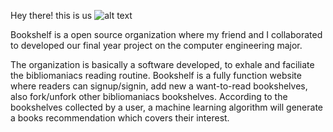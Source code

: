 Hey there! this is us
![alt text](https://avatars.githubusercontent.com/u/116443184?s=400&u=a8230032fa89a0d03a32279ab8c3d1b7e3976828&v=4)


Bookshelf is a open source organization where my friend and I collaborated to developed our final year project on the computer engineering major.

The organization is basically a software developed, to exhale and faciliate the bibliomaniacs reading routine. 
Bookshelf is a fully function website where readers can signup/signin, add new a want-to-read bookshelves, also fork/unfork other bibliomaniacs bookshelves. 
According to the bookshelves collected by a user, a machine learning algorithm will generate a books recommendation which covers their interest.


